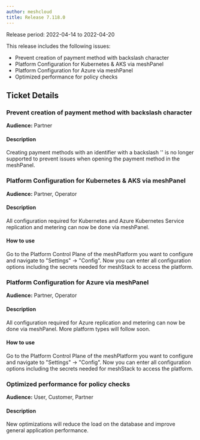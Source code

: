 ```yaml
---
author: meshcloud
title: Release 7.118.0
---
```


Release period: 2022-04-14 to 2022-04-20

This release includes the following issues:
* Prevent creation of payment method with backslash character
* Platform Configuration for Kubernetes & AKS via meshPanel
* Platform Configuration for Azure via meshPanel
* Optimized performance for policy checks
<!--truncate-->

## Ticket Details
### Prevent creation of payment method with backslash character
**Audience:** Partner


#### Description
Creating payment methods with an identifier with a backslash '\' is no longer supported to prevent issues
when opening the payment method in the meshPanel.

### Platform Configuration for Kubernetes & AKS via meshPanel
**Audience:** Partner, Operator


#### Description
All configuration required for Kubernetes and Azure Kubernetes Service replication 
and metering can now be done via meshPanel.

#### How to use
Go to the Platform Control Plane of the meshPlatform you want to configure and navigate to "Settings" -> "Config".
Now you can enter all configuration options including the secrets needed for meshStack to access the platform.

### Platform Configuration for Azure via meshPanel
**Audience:** Partner, Operator


#### Description
All configuration required for Azure replication and metering can now be done via meshPanel.
More platform types will follow soon.

#### How to use
Go to the Platform Control Plane of the meshPlatform you want to configure and navigate to "Settings" -> "Config".
Now you can enter all configuration options including the secrets needed for meshStack to access the platform.

### Optimized performance for policy checks
**Audience:** User, Customer, Partner


#### Description
New optimizations will reduce the load on the database
and improve general application performance.

